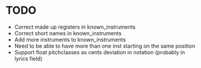 # TODO

- Correct made up registers in known_instruments
- Correct short names in known_instruments
- Add more instruments to known_instruments
- Need to be able to have more than one inst starting on the same position
- Support float pitchclasses as cents deviation in notation (probably in lyrics field)
